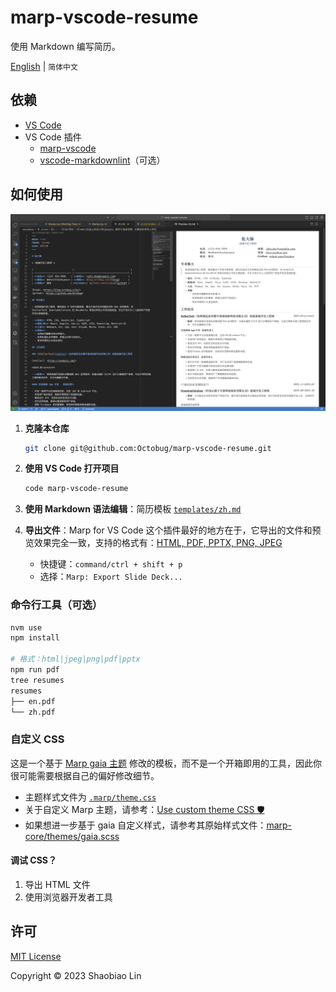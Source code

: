 # marp-vscode-resume

使用 Markdown 编写简历。

[English](README.md) | `简体中文`

## 依赖

- [VS Code](https://code.visualstudio.com/)
- VS Code 插件
  - [marp-vscode](https://github.com/marp-team/marp-vscode)
  - [vscode-markdownlint](https://github.com/DavidAnson/vscode-markdownlint.git)（可选）

## 如何使用

![编辑环境](.assets/editting.zh.png)

1. **克隆本仓库**

    ```sh
    git clone git@github.com:Octobug/marp-vscode-resume.git
    ```

2. **使用 VS Code 打开项目**

    ```sh
    code marp-vscode-resume
    ```

3. **使用 Markdown 语法编辑**：简历模板 [`templates/zh.md`](templates/zh.md)
4. **导出文件**：Marp for VS Code 这个插件最好的地方在于，它导出的文件和预览效果完全一致，支持的格式有：[HTML, PDF, PPTX, PNG, JPEG](https://github.com/marp-team/marp-vscode#export-slide-deck-to-html-pdf-pptx-and-image-%EF%B8%8F)

    - 快捷键：`command/ctrl + shift + p`
    - 选择：`Marp: Export Slide Deck...`

### 命令行工具（可选）

```sh
nvm use
npm install

# 格式：html|jpeg|png|pdf|pptx
npm run pdf
tree resumes 
resumes
├── en.pdf
└── zh.pdf
```

### 自定义 CSS

这是一个基于 [Marp gaia 主题](https://github.com/marp-team/marp-core/tree/main/themes#gaia) 修改的模板，而不是一个开箱即用的工具，因此你很可能需要根据自己的偏好修改细节。

- 主题样式文件为 [`.marp/theme.css`](.marp/theme.css)
- 关于自定义 Marp 主题，请参考：[Use custom theme CSS 🛡️](https://github.com/marp-team/marp-vscode#use-custom-theme-css-%EF%B8%8F)
- 如果想进一步基于 gaia 自定义样式，请参考其原始样式文件：[marp-core/themes/gaia.scss](https://github.com/marp-team/marp-core/blob/main/themes/gaia.scss)

#### 调试 CSS？

1. 导出 HTML 文件
2. 使用浏览器开发者工具

## 许可

[MIT License](./LICENSE)

Copyright © 2023 Shaobiao Lin
